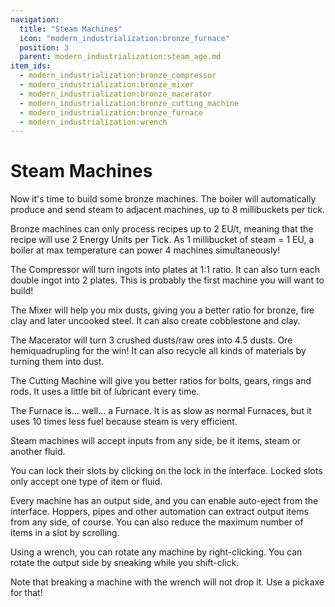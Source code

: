 ```yaml
---
navigation:
  title: "Steam Machines"
  icon: "modern_industrialization:bronze_furnace"
  position: 3
  parent: modern_industrialization:steam_age.md
item_ids:
  - modern_industrialization:bronze_compressor
  - modern_industrialization:bronze_mixer
  - modern_industrialization:bronze_macerator
  - modern_industrialization:bronze_cutting_machine
  - modern_industrialization:bronze_furnace
  - modern_industrialization:wrench
---
```


# Steam Machines

Now it's time to build some bronze machines. The boiler will automatically produce and send steam to adjacent machines, up to 8 millibuckets per tick.

Bronze machines can only process recipes up to 2 EU/t, meaning that the recipe will use 2 Energy Units per Tick. As 1 millibucket of steam = 1 EU, a boiler at max temperature can power 4 machines simultaneously!

The Compressor will turn ingots into plates at 1:1 ratio. It can also turn each double ingot into 2 plates. This is probably the first machine you will want to build!

<Recipe id="modern_industrialization:steam_age/bronze/compressor_asbl" />

The Mixer will help you mix dusts, giving you a better ratio for bronze, fire clay and later uncooked steel. It can also create cobblestone and clay.

<Recipe id="modern_industrialization:steam_age/bronze/mixer_asbl" />

The Macerator will turn 3 crushed dusts/raw ores into 4.5 dusts. Ore hemiquadrupling for the win! It can also recycle all kinds of materials by turning them into dust.

<Recipe id="modern_industrialization:steam_age/bronze/macerator_asbl" />

The Cutting Machine will give you better ratios for bolts, gears, rings and rods. It uses a little bit of lubricant every time.

<Recipe id="modern_industrialization:steam_age/bronze/cutting_machine_asbl" />

The Furnace is... well... a Furnace. It is as slow as normal Furnaces, but it uses 10 times less fuel because steam is very efficient.

<Recipe id="modern_industrialization:steam_age/bronze/furnace_asbl" />

Steam machines will accept inputs from any side, be it items, steam or another fluid.

You can lock their slots by clicking on the lock in the interface. Locked slots only accept one type of item or fluid.

Every machine has an output side, and you can enable auto-eject from the interface. Hoppers, pipes and other automation can extract output items from any side, of course. You can also reduce the maximum number of items in a slot by scrolling.

Using a wrench, you can rotate any machine by right-clicking. You can rotate the output side by sneaking while you shift-click.

Note that breaking a machine with the wrench will not drop it. Use a pickaxe for that!

<Recipe id="modern_industrialization:tools/wrench" />

